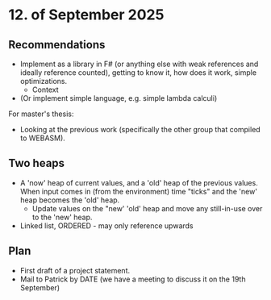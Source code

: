 # 12. of September 2025

## Recommendations

- Implement as a library in F# (or anything else with weak references and ideally reference counted), getting to know it, how does it work, simple optimizations.
  - Context
- (Or implement simple language, e.g. simple lambda calculi)

For master's thesis:

- Looking at the previous work (specifically the other group that compiled to WEBASM).

## Two heaps

- A 'now' heap of current values, and a 'old' heap of the previous values. When input comes in (from the environment) time "ticks" and the 'new' heap becomes the 'old' heap.
  - Update values on the "new' 'old' heap and move any still-in-use over to the 'new' heap.
- Linked list, ORDERED - may only reference upwards

## Plan

- First draft of a project statement. 
- Mail to Patrick by DATE (we have a meeting to discuss it on the 19th September)
